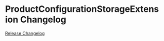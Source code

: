 # ProductConfigurationStorageExtension Changelog

[Release Changelog](https://github.com/spryker/product-configuration-storage-extension/releases)
